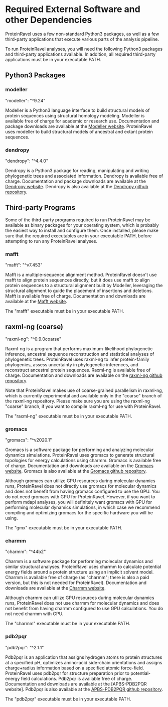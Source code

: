 # Required External Software and other Dependencies

ProteinRavel uses a few non-standard Python3 packages, as well as a few third-party applications that execute various parts of the analysis pipeline.

To run ProteinRavel analyses, you will need the following Python3 packages and third-party applications available. In addition, all required third-party applications must be in your executable PATH.

## Python3 Packages

### modeller

  "modeller": "^9.24"

Modeller is a Python3 language interface to build structural models of protein sequences using structural homology modeling. Modeller is available free of charge for academic or research use. Documentation and package downloads are available at the [Modeller website]. ProteinRavel uses modeller to build structural models of ancestral and extant protein sequences.

[Modeller website]: https://salilab.org/modeller/

### dendropy

  "dendropy": "^4.4.0"

Dendropy is a Python3 package for reading, manipulating and writing phylogenetic trees and associated information. Dendropy is available free of charge. Documentation and package downloads are available at the [Dendropy website]. Dendropy is also available at the [Dendropy github repository].

[Dendropy website]: https://dendropy.org/
[Dendropy github repository]: https://github.com/jeetsukumaran/DendroPy/

## Third-party Programs

Some of the third-party programs required to run ProteinRavel may be available as binary packages for your operating system, which is probably the easiest way to install and configure them. Once installed, please make sure that the required executables are in your executable PATH, before attempting to run any ProteinRavel analyses.

### mafft

  "mafft": "^v7.453"

Mafft is a multiple-sequence alignment method. ProteinRavel doesn't use mafft to align protein sequences directly, but it does use mafft to align protein sequences to a structural alignment built by Modeller, leveraging the structural alignment to guide the placement of insertions and deletions. Mafft is available free of charge. Documentation and downloads are available at the [Mafft website].

[Mafft website]: https://mafft.cbrc.jp/alignment/software/

The "mafft" executable must be in your executable PATH.

## raxml-ng (coarse)

  "raxml-ng": "^0.9.0coarse"

Raxml-ng is a program that performs maximum-likelihood phylogenetic inference, ancestral sequence reconstruction and statistical analyses of phylogenetic trees. ProteinRavel uses raxml-ng to infer protein-family phylogenies, assess uncertainty in phylogenetic inferences, and reconstruct ancestral protein sequences. Raxml-ng is available free of charge. Documentation and downloads are available on the [raxml-ng github repository].

Note that ProteinRavel makes use of coarse-grained parallelism in raxml-ng, which is currently experimental and available only in the "coarse" branch of the raxml-ng repository. Please make sure you are using the raxml-ng "coarse" branch, if you want to compile raxml-ng for use with ProteinRavel.

[raxml-ng github repository]: https://github.com/amkozlov/raxml-ng

The "raxml-ng" executable must be in your executable PATH.

### gromacs

  "gromacs": "^v2020.1"

Gromacs is a software package for performing and analyzing molecular dynamics simulations. ProteinRavel uses gromacs to generate structural topologies for energy calculations using charmm. Gromacs is available free of charge. Documentation and downloads are available on the [Gromacs website]. Gromacs is also available at the [Gromacs github repository].

Although gromacs can utilize GPU resources during molecular dynamics runs, ProteinRavel does not directly use gromacs for molecular dynamics and does not benefit from having gromacs configured to use the GPU. You do not need gromacs with GPU for ProteinRavel. However, if you want to perform mdapi analyses, you will definitely want gromacs with GPU for performing molecular dynamics simulations, in which case we recommend compiling and optimizing gromacs for the specific hardware you will be using.

[Gromacs website]: http://www.gromacs.org/
[Gromacs github repository]: https://github.com/gromacs/gromacs

The "gmx" executable must be in your executable PATH.

### charmm

  "charmm": "^44b2"

Charmm is a software package for performing molecular dynamics and similar structural analyses. ProteinRavel uses charmm to calculate potential energy fields around a protein structure using an implicit solvent model. Charmm is available free of charge (as "charmm"; there is also a paid version, but this is not needed for ProteinRavel). Documentation and downloads are available at the [Charmm website].

Although charmm can utilize GPU resources during molecular dynamics runs, ProteinRavel does not use charmm for molecular dynamics and does not benefit from having charmm configured to use GPU calculations. You do not need charmm with GPU.

[Charmm website]: https://www.charmm.org/

The "charmm" executable must be in your executable PATH.

### pdb2pqr

  "pdb2pqr": "^2.1.1"

Pdb2pqr is an application that assigns hydrogen atoms to protein structures at a specified pH, optimizes amino-acid side-chain orientations and assigns charge+radius information based on a specified atomic force-field. ProteinRavel uses pdb2pqr for structure preparation prior to potential-energy field calculations. Pdb2pqr is available free of charge. Documentation and downloads are available at the [APBS-PDB2PQR website]. Pdb2pqr is also available at the [APBS-PDB2PQR github repository].

[ABPS-PDB2PQR website]: http://www.poissonboltzmann.org/
[APBS-PDB2PQR github repository]: https://github.com/Electrostatics/apbs-pdb2pqr

The "pdb2pqr" executable must be in your executable PATH.
